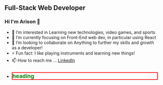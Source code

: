 ## Full-Stack Web Developer
### Hi I'm Arison 👋

<!--
**Arison13/Arison13** is a ✨ _special_ ✨ repository because its `README.md` (this file) appears on your GitHub profile.

Here are some ideas to get you started:

- 🔭 I’m currently working on ...
- 🌱 I’m currently learning ...
- 👯 I’m looking to collaborate on ...
- 🤔 I’m looking for help with ...
- 💬 Ask me about ...
- 📫 How to reach me: ...
- 😄 Pronouns: ...
- ⚡ Fun fact: ...
-->


- 👀 I’m interested in Learning new technologies, video games, and sports
- 🌱 I’m currently focusing on Front-End web dev, in particular using React
- 💞️ I’m looking to collaborate on Anything to further my skills and growth as a developer!
- ⚡ Fun fact: I like playing instruments and learning new things!
- 📫 How to reach me ... <a href="https://www.linkedin.com/in/arisonarias/" > LinkedIn </a> 
- <h1 style="color:green; font-size:18px; border:2px solid red"> heading </h1>

